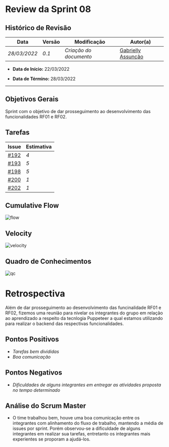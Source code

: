 # Review da Sprint 08

## Histórico de Revisão
| Data | Versão | Modificação | Autor(a) |
| --- | --- | --- | --- |
| _28/03/2022_ | _0.1_ | _Criação do documento_ | [Gabrielly Assunção](https://github.com/GabriellyAssuncao) |

- **Data de Início:** 22/03/2022

- **Data de Término:** 28/03/2022

---

## Objetivos Gerais
Sprint com o objetivo de dar prosseguimento ao desenvolvimento das funcionalidades RF01 e RF02.

## Tarefas
|**Issue** | **Estimativa** |
| --- | --- |
| [#192](https://github.com/fga-eps-mds/2021.2-Sigaa-Plus/issues/192) | _4_ |
| [#193](https://github.com/fga-eps-mds/2021.2-Sigaa-Plus/issues/193) |  _5_ |
| [#198](https://github.com/fga-eps-mds/2021.2-Sigaa-Plus/issues/198) |  _5_ |
| [#200](https://github.com/fga-eps-mds/2021.2-Sigaa-Plus/issues/200) |  _1_ |
| [#202](https://github.com/fga-eps-mds/2021.2-Sigaa-Plus/issues/202)|  _1_ |



## Cumulative Flow
![flow](https://user-images.githubusercontent.com/86726332/160495117-16ef0322-4ee3-4511-8aad-195142e126c6.jpg)


## Velocity
![velocity](https://user-images.githubusercontent.com/86726332/160495095-581d1cd6-997e-452b-ab1d-7676ecc56022.jpg)

## Quadro de Conhecimentos
![qc](https://user-images.githubusercontent.com/86726332/160493676-c94c58b8-e360-4a1b-8ea1-53d39902f5c3.jpg)


# Retrospectiva

Além de dar prosseguimento ao desenvolvimento das funcinalidade RF01 e RF02, fizemos uma reunião para nivelar os integrantes do grupo em relação ao aprendizado a respeito da tecnlogia Puppeteer a qual estamos utilizando para realizar o backend das respectivas funcionalidades.

## Pontos Positivos
- _Tarefas bem divididas_
- _Boa comunicação_ 

## Pontos Negativos
- _Dificuldades de alguns integrantes em entregar as atividades proposta no tempo determinado_

## Análise do Scrum Master

- O time trabalhou bem, houve uma boa comunicação entre os integrantes com alinhamento do fluxo de trabalho, mantendo a média de issues por sprint. Porém observou-se a dificuldade de alguns integrantes em realizar sua tarefas, entretanto os integrantes mais experientes se proporam a ajudá-los.